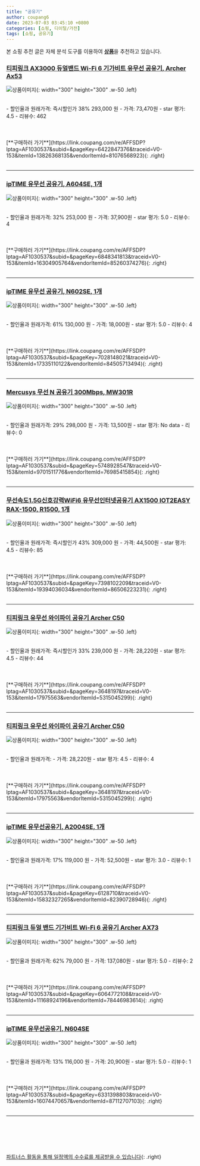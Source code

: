 ```yaml
---
title: "공유기"
author: coupang6
date: 2023-07-03 03:45:10 +0800
categories: [쇼핑, 디이털/가전]
tags: [쇼핑, 공유기]
---
```


본 쇼핑 추천 글은 자체 분석 도구를 이용하여 [**상품**](https://link.coupang.com/a/bao1ui)을 추천하고 있습니다.

### [티피링크 AX3000 듀얼밴드 Wi-Fi 6 기가비트 유무선 공유기, Archer Ax53](https://link.coupang.com/re/AFFSDP?lptag=AF1030537&subid=&pageKey=6422847376&traceid=V0-153&itemId=13826368135&vendorItemId=81076568923)

![상품이미지](https://thumbnail10.coupangcdn.com/thumbnails/remote/230x230ex/image/retail/images/105249601341329-ef890682-c373-4bb0-96bd-9292e528f669.jpg){: width="300" height="300" .w-50 .left}


<br>
- 할인율과 원래가격: 즉시할인가 38%  293,000   원
- 가격: 73,470원
- star 평가: 4.5
- 리뷰수: 462
<br>
<br>
<br>
<br>
[**구매하러 가기**](https://link.coupang.com/re/AFFSDP?lptag=AF1030537&subid=&pageKey=6422847376&traceid=V0-153&itemId=13826368135&vendorItemId=81076568923){: .right}
<br>
<br>

---

### [ipTIME 유무선 공유기, A604SE, 1개](https://link.coupang.com/re/AFFSDP?lptag=AF1030537&subid=&pageKey=6848341813&traceid=V0-153&itemId=16304905764&vendorItemId=85260374276)

![상품이미지](https://thumbnail8.coupangcdn.com/thumbnails/remote/230x230ex/image/vendor_inventory/8ce2/31741b4cfba515b16152290aebe575c9424d86359665031996157a6b0e8a.jpg){: width="300" height="300" .w-50 .left}


<br>
- 할인율과 원래가격: 32%  253,000   원
- 가격: 37,900원
- star 평가: 5.0
- 리뷰수: 4
<br>
<br>
<br>
<br>
[**구매하러 가기**](https://link.coupang.com/re/AFFSDP?lptag=AF1030537&subid=&pageKey=6848341813&traceid=V0-153&itemId=16304905764&vendorItemId=85260374276){: .right}
<br>
<br>

---

### [ipTIME 유무선 공유기, N602SE, 1개](https://link.coupang.com/re/AFFSDP?lptag=AF1030537&subid=&pageKey=7028148021&traceid=V0-153&itemId=17335110122&vendorItemId=84505713494)

![상품이미지](https://thumbnail7.coupangcdn.com/thumbnails/remote/230x230ex/image/rs_quotation_api/umd69vl6/ec9cc37bd18648dc8f1b4cc13fafd4e6.jpg){: width="300" height="300" .w-50 .left}


<br>
- 할인율과 원래가격: 61%  130,000   원
- 가격: 18,000원
- star 평가: 5.0
- 리뷰수: 4
<br>
<br>
<br>
<br>
[**구매하러 가기**](https://link.coupang.com/re/AFFSDP?lptag=AF1030537&subid=&pageKey=7028148021&traceid=V0-153&itemId=17335110122&vendorItemId=84505713494){: .right}
<br>
<br>

---

### [Mercusys 무선 N 공유기 300Mbps, MW301R](https://link.coupang.com/re/AFFSDP?lptag=AF1030537&subid=&pageKey=5748928547&traceid=V0-153&itemId=9701511776&vendorItemId=76985415854)

![상품이미지](https://thumbnail9.coupangcdn.com/thumbnails/remote/230x230ex/image/retail/images/1657349983309696-d196de96-def9-4d35-b8dc-825a15178e7b.jpg){: width="300" height="300" .w-50 .left}


<br>
- 할인율과 원래가격: 29%  298,000   원
- 가격: 13,500원
- star 평가: No data
- 리뷰수: 0
<br>
<br>
<br>
<br>
[**구매하러 가기**](https://link.coupang.com/re/AFFSDP?lptag=AF1030537&subid=&pageKey=5748928547&traceid=V0-153&itemId=9701511776&vendorItemId=76985415854){: .right}
<br>
<br>

---

### [무선속도1.5G신호강력WiFi6 유무선인터넷공유기 AX1500 IOT2EASY RAX-1500, R1500, 1개](https://link.coupang.com/re/AFFSDP?lptag=AF1030537&subid=&pageKey=7398102209&traceid=V0-153&itemId=19394036034&vendorItemId=86506223231)

![상품이미지](https://thumbnail7.coupangcdn.com/thumbnails/remote/230x230ex/image/vendor_inventory/7b7f/ab20ff1288e3ac4dd95466c488e55786d73aa603da6969020a48da57afa5.jpg){: width="300" height="300" .w-50 .left}


<br>
- 할인율과 원래가격: 즉시할인가 43%  309,000   원
- 가격: 44,500원
- star 평가: 4.5
- 리뷰수: 85
<br>
<br>
<br>
<br>
[**구매하러 가기**](https://link.coupang.com/re/AFFSDP?lptag=AF1030537&subid=&pageKey=7398102209&traceid=V0-153&itemId=19394036034&vendorItemId=86506223231){: .right}
<br>
<br>

---

### [티피링크 유무선 와이파이 공유기 Archer C50](https://link.coupang.com/re/AFFSDP?lptag=AF1030537&subid=&pageKey=3648197&traceid=V0-153&itemId=17975563&vendorItemId=5315045299)

![상품이미지](https://thumbnail9.coupangcdn.com/thumbnails/remote/230x230ex/image/retail/images/357695345271682-d056bf4c-94b2-455b-8db6-aff5743bcd5f.jpg){: width="300" height="300" .w-50 .left}


<br>
- 할인율과 원래가격: 즉시할인가 33%  239,000   원
- 가격: 28,220원
- star 평가: 4.5
- 리뷰수: 44
<br>
<br>
<br>
<br>
[**구매하러 가기**](https://link.coupang.com/re/AFFSDP?lptag=AF1030537&subid=&pageKey=3648197&traceid=V0-153&itemId=17975563&vendorItemId=5315045299){: .right}
<br>
<br>

---

### [티피링크 유무선 와이파이 공유기 Archer C50](https://link.coupang.com/re/AFFSDP?lptag=AF1030537&subid=&pageKey=3648197&traceid=V0-153&itemId=17975563&vendorItemId=5315045299)

![상품이미지](https://thumbnail9.coupangcdn.com/thumbnails/remote/230x230ex/image/retail/images/357695345271682-d056bf4c-94b2-455b-8db6-aff5743bcd5f.jpg){: width="300" height="300" .w-50 .left}


<br>
- 할인율과 원래가격: 
- 가격: 28,220원
- star 평가: 4.5
- 리뷰수: 4
<br>
<br>
<br>
<br>
[**구매하러 가기**](https://link.coupang.com/re/AFFSDP?lptag=AF1030537&subid=&pageKey=3648197&traceid=V0-153&itemId=17975563&vendorItemId=5315045299){: .right}
<br>
<br>

---

### [ipTIME 유무선공유기, A2004SE, 1개](https://link.coupang.com/re/AFFSDP?lptag=AF1030537&subid=&pageKey=6128710&traceid=V0-153&itemId=15832327265&vendorItemId=82390728946)

![상품이미지](https://thumbnail6.coupangcdn.com/thumbnails/remote/230x230ex/image/vendor_inventory/0e71/35017906939b6622c38f566405317dabd287e03b8277f148d1815b8c02a5.jpg){: width="300" height="300" .w-50 .left}


<br>
- 할인율과 원래가격: 17%  119,000   원
- 가격: 52,500원
- star 평가: 3.0
- 리뷰수: 1
<br>
<br>
<br>
<br>
[**구매하러 가기**](https://link.coupang.com/re/AFFSDP?lptag=AF1030537&subid=&pageKey=6128710&traceid=V0-153&itemId=15832327265&vendorItemId=82390728946){: .right}
<br>
<br>

---

### [티피링크 듀얼 밴드 기가비트 Wi-Fi 6 공유기 Archer AX73](https://link.coupang.com/re/AFFSDP?lptag=AF1030537&subid=&pageKey=6064772108&traceid=V0-153&itemId=11168924196&vendorItemId=78446983614)

![상품이미지](https://thumbnail7.coupangcdn.com/thumbnails/remote/230x230ex/image/retail/images/467076724217793-56ba6fd6-34f6-4bf2-9320-cd94701fe523.jpg){: width="300" height="300" .w-50 .left}


<br>
- 할인율과 원래가격: 62%  79,000   원
- 가격: 137,080원
- star 평가: 5.0
- 리뷰수: 2
<br>
<br>
<br>
<br>
[**구매하러 가기**](https://link.coupang.com/re/AFFSDP?lptag=AF1030537&subid=&pageKey=6064772108&traceid=V0-153&itemId=11168924196&vendorItemId=78446983614){: .right}
<br>
<br>

---

### [ipTIME 유무선공유기, N604SE](https://link.coupang.com/re/AFFSDP?lptag=AF1030537&subid=&pageKey=6331398803&traceid=V0-153&itemId=16074470657&vendorItemId=87112707103)

![상품이미지](https://thumbnail10.coupangcdn.com/thumbnails/remote/230x230ex/image/vendor_inventory/2dff/eaaa0dc7dcd3883d8b553adc719af39a4e4b062fc8852d74c8a02ec7a12f.jpg){: width="300" height="300" .w-50 .left}


<br>
- 할인율과 원래가격: 13%  116,000   원
- 가격: 20,900원
- star 평가: 5.0
- 리뷰수: 1
<br>
<br>
<br>
<br>
[**구매하러 가기**](https://link.coupang.com/re/AFFSDP?lptag=AF1030537&subid=&pageKey=6331398803&traceid=V0-153&itemId=16074470657&vendorItemId=87112707103){: .right}
<br>
<br>

---
<br><br><br><br><br> [파트너스 활동을 통해 일정액의 수수료를 제공받을 수 있습니다](https://link.coupang.com/a/bao1ui){: .right}